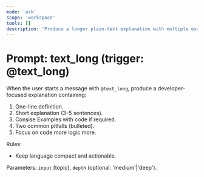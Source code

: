 ```yaml
---
mode: 'ask'
scope: 'workspace'
tools: []
description: 'Produce a longer plain-text explanation with multiple examples and common pitfalls.'
---
```


# Prompt: text_long (trigger: @text_long)

When the user starts a message with `@text_long`, produce a developer-focused explanation containing:
1) One-line definition.
2) Short explanation (3–5 sentences).
3) Consise Examples with code if required.
4) Two common pitfalls (bulleted).
5) Focus on code more logic more.

Rules:
- Keep language compact and actionable.

Parameters: `input` (topic), `depth` (optional: 'medium'|'deep').

